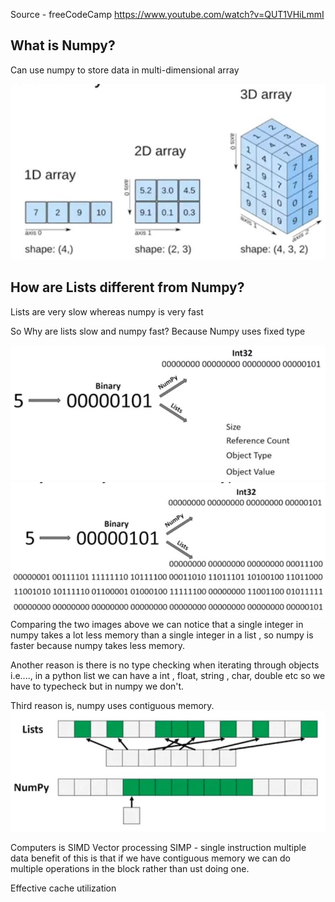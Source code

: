 Source - freeCodeCamp
         https://www.youtube.com/watch?v=QUT1VHiLmmI

## What is Numpy?
Can use numpy to store data in multi-dimensional array
<!--|![sucess](./images/Capture.JPG)| this is commented this is how to add images-->

![Failed to upload](./images/img1.JPG)

## How are Lists different from Numpy?
Lists are very slow whereas numpy is very fast

So Why are lists slow and numpy fast?
Because Numpy uses fixed type

![Failed to upload](./images/img2.JPG)
![Failed to upload](./images/img3.JPG)
Comparing the two images above we can notice that a single integer in numpy takes a lot less memory than a single integer in a list , so numpy is faster because numpy takes less memory.

Another reason is there is no type checking when iterating through objects i.e...., in a python list we can have a int , float, string , char, double etc so we have to typecheck but in numpy we don't.

Third reason is, numpy uses contiguous memory.
![Failed to upload](./images/img4.JPG)

Computers is SIMD Vector processing
SIMP - single instruction multiple data
benefit of this is that if we have contiguous memory we can do multiple operations in the block rather than ust doing one.

Effective cache utilization
